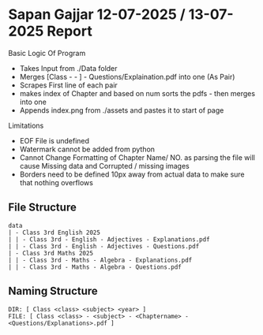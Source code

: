 # Sapan Gajjar 12-07-2025 / 13-07-2025 Report

Basic Logic Of Program 
- Takes Input from ./Data folder
- Merges [Class <class> - <subject> - <Chaptername>] - Questions/Explaination.pdf into one (As Pair)
- Scrapes First line of each pair
- makes index of Chapter <Num> and based on num sorts the pdfs - then merges into one
- Appends index.png from ./assets and pastes it to start of page

Limitations
- EOF File is undefined
- Watermark cannot be added from python
- Cannot Change Formatting of Chapter Name/ NO. as parsing the file will cause Missing data and Corrupted / missing images
- Borders need to be defined 10px away from actual data to make sure that nothing overflows

## File Structure 
```
data
| - Class 3rd English 2025
| | - Class 3rd - English - Adjectives - Explanations.pdf
| | - Class 3rd - English - Adjectives - Questions.pdf
| - Class 3rd Maths 2025
| | - Class 3rd - Maths - Algebra - Explanations.pdf
| | - Class 3rd - Maths - Algebra - Questions.pdf
```
## Naming Structure
```
DIR: [ Class <class> <subject> <year> ]
FILE: [ Class <class> - <subject> - <Chaptername> - <Questions/Explanations>.pdf ]
```